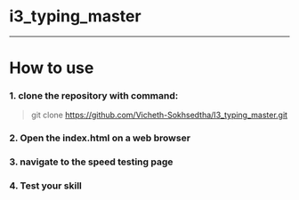 # i3_typing_master

---

# How to use

### 1. clone the repository with command:

> git clone https://github.com/Vicheth-Sokhsedtha/I3_typing_master.git

### 2. Open the index.html on a web browser

### 3. navigate to the speed testing page

### 4. Test your skill